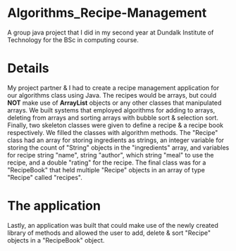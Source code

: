 # Algorithms_Recipe-Management
A group java project that I did in my second year at Dundalk Institute of Technology for the BSc in computing course.

# Details
My project partner & I had to create a recipe management application for our algorithms class using Java. The recipes would be arrays, but could <strong>NOT</strong> make use of <strong>ArrayList</strong> objects or any other classes that manipulated arrays. We built systems that employed algorithms for adding to arrays, deleting from arrays and sorting arrays with bubble sort & selection sort. Finally, two skeleton classes were given to define a recipe & a recipe book respectively. We filled the classes with algorithm methods. The "Recipe" class had an array for storing ingredients as strings, an integer variable for storing the count of "String" objects in the "ingredients" array, and variables for recipe string "name", string "author", which string "meal" to use the recipe, and a double "rating" for the recipe. The final class was for a "RecipeBook" that held multiple "Recipe" objects in an array of type "Recipe" called "recipes".

# The application
Lastly, an application was built that could make use of the newly created library of methods and allowed the user to add, delete & sort "Recipe" objects in a "RecipeBook" object.
